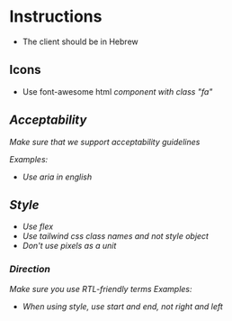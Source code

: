 # Instructions

- The client should be in Hebrew

## Icons

- Use font-awesome html <i> component with class "fa"

## Acceptability

Make sure that we support acceptability guidelines

Examples:

- Use aria in english

## Style

- Use flex
- Use tailwind css class names and not style object
- Don't use pixels as a unit

### Direction

Make sure you use RTL-friendly terms
Examples:

- When using style, use start and end, not right and left
